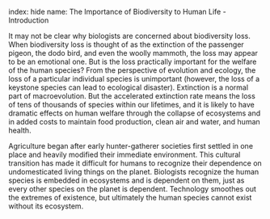 index: hide
name: The Importance of Biodiversity to Human Life - Introduction

It may not be clear why biologists are concerned about biodiversity loss. When biodiversity loss is thought of as the extinction of the passenger pigeon, the dodo bird, and even the woolly mammoth, the loss may appear to be an emotional one. But is the loss practically important for the welfare of the human species? From the perspective of evolution and ecology, the loss of a particular individual species is unimportant (however, the loss of a keystone species can lead to ecological disaster). Extinction is a normal part of macroevolution. But the accelerated extinction rate means the loss of tens of thousands of species within our lifetimes, and it is likely to have dramatic effects on human welfare through the collapse of ecosystems and in added costs to maintain food production, clean air and water, and human health.

Agriculture began after early hunter-gatherer societies first settled in one place and heavily modified their immediate environment. This cultural transition has made it difficult for humans to recognize their dependence on undomesticated living things on the planet. Biologists recognize the human species is embedded in ecosystems and is dependent on them, just as every other species on the planet is dependent. Technology smoothes out the extremes of existence, but ultimately the human species cannot exist without its ecosystem.
